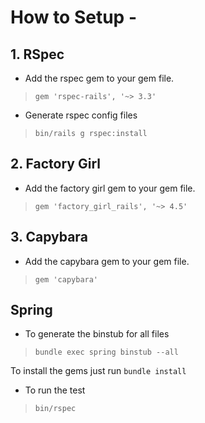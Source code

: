 # How to Setup -

## 1. RSpec

- Add the rspec gem to your gem file.

>`gem 'rspec-rails', '~> 3.3'`

- Generate rspec config files

>`bin/rails g rspec:install`

## 2. Factory Girl

- Add the factory girl gem to your gem file.

>`gem 'factory_girl_rails', '~> 4.5'`

## 3. Capybara

- Add the capybara gem to your gem file.

>`gem 'capybara'`

## Spring

- To generate the binstub for all files

> `bundle exec spring binstub --all`


To install the gems just run `bundle install`

- To run the test

> `bin/rspec` 
